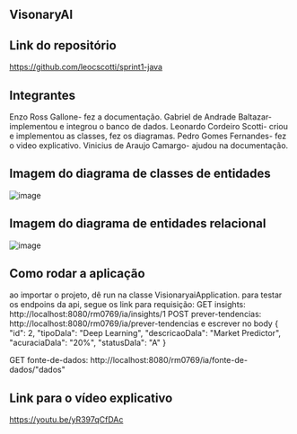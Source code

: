 ## VisonaryAI

## Link do repositório
https://github.com/leocscotti/sprint1-java

## Integrantes

Enzo Ross Gallone- fez a documentação.
Gabriel de Andrade Baltazar- implementou e integrou o banco de dados.
Leonardo Cordeiro Scotti- criou e implementou as classes, fez os diagramas.
Pedro Gomes Fernandes- fez o video explicativo.
Vinicius de Araujo Camargo- ajudou na documentação.

## Imagem do diagrama de classes de entidades
![image](https://github.com/leocscotti/sprint1-java/assets/126523762/061f04dd-7e43-4aa0-940d-50f7d2433c7b)

## Imagem do diagrama de entidades relacional
![image](https://github.com/leocscotti/sprint1-java/assets/126523762/b38a5d2d-765f-48ff-b6d4-eb15217c4d02)


## Como rodar a aplicação
ao importar o projeto, dê run na classe VisionaryaiApplication.
para testar os endpoins da api, segue os link para requisição:
GET insights: http://localhost:8080/rm0769/ia/insights/1
POST prever-tendencias: http://localhost:8080/rm0769/ia/prever-tendencias e escrever no body
{
    "id": 2,
    "tipoDaIa": "Deep Learning",
    "descricaoDaIa": "Market Predictor",
    "acuraciaDaIa": "20%",
    "statusDaIa": "A"
}

GET fonte-de-dados: http://localhost:8080/rm0769/ia/fonte-de-dados/"dados" 

## Link para o vídeo explicativo
https://youtu.be/yR397qCfDAc
